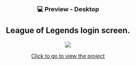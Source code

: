 
<h3 align="center">
💻 Preview - Desktop 
</h3>
<h2 align="center">League of Legends login screen.  </h2>

<div align="center">
  <img  src="https://media.discordapp.net/attachments/723343605552644126/1128471599583080548/image.png?width=832&height=468"/>
</div>
<div align="center">
  <p><a href="">Click to go to view the project</a></p>
</div>
